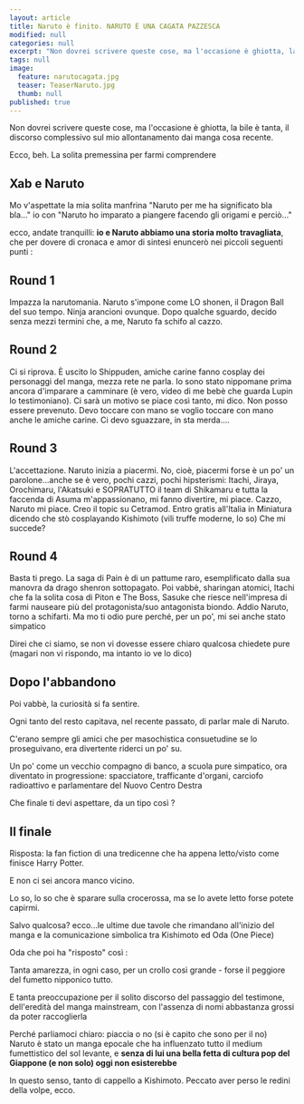 ```yaml
---
layout: article
title: Naruto è finito. NARUTO È UNA CAGATA PAZZESCA
modified: null
categories: null
excerpt: "Non dovrei scrivere queste cose, ma l'occasione è ghiotta, la bile è tanta..."
tags: null
image: 
  feature: narutocagata.jpg
  teaser: TeaserNaruto.jpg
  thumb: null
published: true
---
```



Non dovrei scrivere queste cose, ma l'occasione è ghiotta, la bile è tanta, il discorso complessivo sul mio allontanamento dai manga cosa recente.

Ecco, beh. La solita premessina per farmi comprendere

## Xab e Naruto 

Mo v'aspettate la mia solita manfrina "Naruto per me ha significato bla bla..." io con "Naruto ho imparato a piangere facendo gli origami e perciò..."

ecco, andate tranquilli: **io e Naruto abbiamo una storia molto travagliata**, che per dovere di cronaca e amor di sintesi enuncerò nei piccoli seguenti punti :

## Round 1

Impazza la narutomania. Naruto s'impone come LO shonen, il Dragon Ball del suo tempo. Ninja arancioni ovunque. Dopo qualche sguardo, decido senza mezzi termini che, a me, Naruto fa schifo al cazzo.

## Round 2

Ci si riprova. È uscito lo Shippuden, amiche carine fanno cosplay dei personaggi del manga, mezza rete ne parla. Io sono stato nippomane prima ancora d'imparare a camminare (è vero, video di me bebè che guarda Lupin lo testimoniano). Ci sarà un motivo se piace così tanto, mi dico. Non posso essere prevenuto. Devo toccare con mano se voglio toccare con mano anche le amiche carine. Ci devo sguazzare, in sta merda....  


## Round 3

L'accettazione. Naruto inizia a piacermi. No, cioè, piacermi forse è un po' un parolone...anche se è vero, pochi cazzi, pochi hipsterismi: Itachi, Jiraya, Orochimaru, l'Akatsuki e SOPRATUTTO il team di Shikamaru e tutta la faccenda di Asuma m'appassionano, mi fanno divertire, mi piace. Cazzo, Naruto mi piace. Creo il topic su Cetramod. Entro gratis all'Italia in Miniatura dicendo che stò cosplayando Kishimoto (vili truffe moderne, lo so) Che mi succede?  

## Round 4

Basta ti prego. La saga di Pain è di un pattume raro, esemplificato dalla sua manovra da drago shenron sottopagato. Poi vabbè, sharingan atomici, Itachi che fa la solita cosa di Piton e The Boss, Sasuke che riesce nell'impresa di farmi nauseare più del protagonista/suo antagonista biondo. Addio Naruto, torno a schifarti. Ma mo ti odio pure perché, per un po', mi sei anche stato simpatico

Direi che ci siamo, se non vi dovesse essere chiaro qualcosa chiedete pure (magari non vi rispondo, ma intanto io ve lo dico)

## Dopo l'abbandono

Poi vabbè, la curiosità si fa sentire.

Ogni tanto del resto capitava, nel recente passato, di parlar male di Naruto.

C'erano sempre gli amici che per masochistica consuetudine se lo proseguivano, era divertente riderci un po' su.

Un po' come un vecchio compagno di banco, a scuola pure simpatico, ora diventato in progressione: spacciatore, trafficante d'organi, carciofo radioattivo e parlamentare del Nuovo Centro Destra 

Che finale ti devi aspettare, da un tipo così ?

## Il finale

Risposta: la fan fiction di una tredicenne che ha appena letto/visto come finisce Harry Potter.

E non ci sei ancora manco vicino.

Lo so, lo so che è sparare sulla crocerossa, ma se lo avete letto forse potete capirmi.

Salvo qualcosa? ecco...le ultime due tavole che rimandano all'inizio del manga e la comunicazione simbolica tra Kishimoto ed Oda (One Piece)

Oda che poi ha "risposto" così : 

Tanta amarezza, in ogni caso, per un crollo così grande - forse il peggiore del fumetto nipponico tutto.

E tanta preoccupazione per il solito discorso del passaggio del testimone, dell'eredità del manga mainstream, con l'assenza di nomi abbastanza grossi da poter raccoglierla

Perché parliamoci chiaro: piaccia o no (si è capito che sono per il no) Naruto è stato un manga epocale che ha influenzato tutto il medium fumettistico del sol levante, e **senza di lui una bella fetta di cultura pop del Giappone (e non solo) oggi non esisterebbe**

In questo senso, tanto di cappello a Kishimoto. Peccato aver perso le redini della volpe, ecco.
